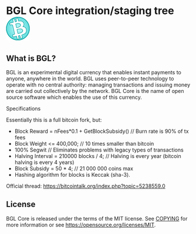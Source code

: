 BGL Core integration/staging tree        ![](share/pixmaps/BGL64.png)
=====================================

What is BGL?
----------------

BGL is an experimental digital currency that enables instant payments to
anyone, anywhere in the world. BGL uses peer-to-peer technology to operate
with no central authority: managing transactions and issuing money are carried
out collectively by the network. BGL Core is the name of open source
software which enables the use of this currency.

Specifications

Essentially this is a full bitcoin fork, but:
* Block Reward = nFees*0.1 + GetBlockSubsidy()    // Burn rate is 90% of tx fees
* Block Weight <= 400,000;                        // 10 times smaller than bitcoin
* 100% Segwit                                     // Eliminates problems with legacy types of transactions
* Halving Interval = 210000 blocks / 4;           // Halving is every year (bitcoin halving is every 4 years)
* Block Subsidy = 50 * 4;                         // 21 000 000 coins max
* Hashing algorithm for blocks is Keccak (sha-3).

Official thread: https://bitcointalk.org/index.php?topic=5238559.0

License
-------

BGL Core is released under the terms of the MIT license. See [COPYING](COPYING) for more
information or see https://opensource.org/licenses/MIT.
